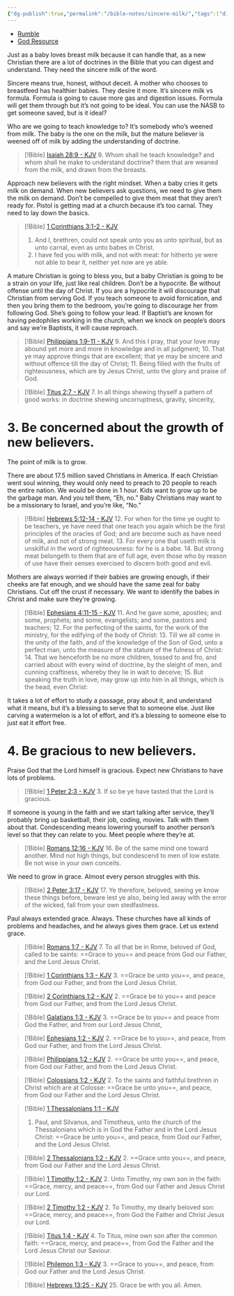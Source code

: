 ```yaml
---
{"dg-publish":true,"permalink":"/bible-notes/sincere-milk/","tags":["discipleship"],"created":"May 14, 2023, 5:37 PM"}
---
```



- [Rumble](https://rumble.com/v2nt62a-sincere-milk-pastor-jonathan-shelley-stedfast-baptist-church.html?start=840)
- [God Resource](https://new.godresource.com/video/kJXlAwlWd4Z)

Just as a baby loves breast milk because it can handle that, as a new Christian there are a lot of doctrines in the Bible that you can digest and understand. They need the sincere milk of the word.

Sincere means true, honest, without deceit. A mother who chooses to breastfeed has healthier babies. They desire it more. It’s sincere milk vs formula. Formula is going to cause more gas and digestion issues. Formula will get them through but it’s not going to be ideal. You can use the NASB to get someone saved, but is it ideal?

Who are we going to teach knowledge to? It’s somebody who’s weened from milk. The baby is the one on the milk, but the mature believer is weened off of milk by adding the understanding of doctrine. 
> [!Bible] [Isaiah 28:9 - KJV](https://bible-api.com/Isaiah+28:9?translation=kjv)
> 9. Whom shall he teach knowledge? and whom shall he make to understand doctrine?
them that are weaned from the milk,
and drawn from the breasts.


Approach new believers with the right mindset. When a baby cries it gets milk on demand. When new believers ask questions, we need to give them the milk on demand. Don’t be compelled to give them meat that they aren’t ready for. Pistol is getting mad at a church because it’s too carnal. They need to lay down the basics. 
> [!Bible] [1 Corinthians 3:1-2 - KJV](https://bible-api.com/1Corinthians+3:1-2?translation=kjv)
> 1. And I, brethren, could not speak unto you as unto spiritual, but as unto carnal,
even as unto babes in Christ.
> 2. I have fed you with milk, and not with meat: for hitherto ye were not able
to bear it, neither yet now are ye able.


A mature Christian is going to bless you, but a baby Christian is going to be a strain on your life, just like real children. Don’t be a hypocrite. Be without offense until the day of Christ. If you are a hypocrite it will discourage that Christian from serving God. If you teach someone to avoid fornication, and then you bring them to the bedroom, you’re going to discourage her from following God. She’s going to follow your lead. If Baptist’s are known for having pedophiles working in the church, when we knock on people’s doors and say we’re Baptists, it will cause reproach.
> [!Bible] [Philippians 1:9-11 - KJV](https://bible-api.com/Philippians+1:9-11?translation=kjv)
> 9. And this I pray, that your love may abound yet more and more in knowledge and in all judgment;
> 10. That ye may approve things that are excellent; that ye may be sincere and without offence till the day of Christ;
> 11. Being filled with the fruits of righteousness, which are by Jesus Christ, unto the glory and praise of God.


> [!Bible] [Titus 2:7 - KJV](https://bible-api.com/Titus+2:7?translation=kjv)
> 7. In all things shewing thyself a pattern of good works: in doctrine shewing uncorruptness, gravity, sincerity,


# 3. Be concerned about the growth of new believers.

The point of milk is to grow.

There are about 17.5 million saved Christians in America. If each Christian went soul winning, they would only need to preach to 20 people to reach the entire nation. We would be done in 1 hour. Kids want to grow up to be the garbage man. And you tell them, “Eh, no.” Baby Christians may want to be a missionary to Israel, and you’re like, “No.”
> [!Bible] [Hebrews 5:12-14 - KJV](https://bible-api.com/Hebrews+5:12-14?translation=kjv)
> 12. For when for the time ye ought to be teachers, ye have need that one teach you again which be the first principles of the oracles of God; and are become such as have need of milk, and not of strong meat.
> 13. For every one that useth milk is unskilful in the word of righteousness: for he is a babe.
> 14. But strong meat belongeth to them that are of full age, even  those who by reason of use have their senses exercised to discern both good and evil.


Mothers are always worried if their babies are growing enough, if their cheeks are fat enough, and we should have the same zeal for baby Christians. Cut off the crust if necessary. We want to identify the babes in Christ and make sure they’re growing.
> [!Bible] [Ephesians 4:11-15 - KJV](https://bible-api.com/Ephesians+4:11-15?translation=kjv)
> 11. And he gave some, apostles; and some, prophets; and some, evangelists; and some, pastors and teachers;
> 12. For the perfecting of the saints, for the work of the ministry, for the edifying of the body of Christ:
> 13. Till we all come in the unity of the faith, and of the knowledge of the Son of God, unto a perfect man, unto the measure of the stature of the fulness of Christ:
> 14. That we henceforth be no more children, tossed to and fro, and carried about with every wind of doctrine, by the sleight of men, and  cunning craftiness, whereby they lie in wait to deceive;
> 15. But speaking the truth in love, may grow up into him in all things, which is the head, even Christ:


It takes a lot of effort to study a passage, pray about it, and understand what it means, but it’s a blessing to serve that to someone else. Just like carving a watermelon is a lot of effort, and it’s a blessing to someone else to just eat it effort free.

# 4. Be gracious to new believers.

Praise God that the Lord himself is gracious. Expect new Christians to have lots of problems. 
> [!Bible] [1 Peter 2:3 - KJV](https://bible-api.com/1Peter+2:3?translation=kjv)
> 3. If so be ye have tasted that the Lord is gracious.


If someone is young in the faith and we start talking after service, they’ll probably bring up basketball, their job, coding, movies. Talk with them about that. Condescending means lowering yourself to another person’s level so that they can relate to you. Meet people where they’re at.
> [!Bible] [Romans 12:16 - KJV](https://bible-api.com/Romans+12:16?translation=kjv)
> 16. Be of the same mind one toward another. Mind not high things, but condescend to men of low estate. Be not wise in your own conceits.


We need to grow in grace. Almost every person struggles with this. 
> [!Bible] [2 Peter 3:17 - KJV](https://bible-api.com/2Peter+3:17?translation=kjv)
> 17. Ye therefore, beloved, seeing ye know
these things before, beware lest ye also, being led away with the error of the wicked, fall from your own stedfastness.


Paul always extended grace. Always. These churches have all kinds of problems and headaches, and he always gives them grace. Let us extend grace. 


> [!Bible] [Romans 1:7 - KJV](https://bible-api.com/romans+1:7?translation=kjv)
> 7. To all that be in Rome, beloved of God, called to be saints: ==Grace to you== and peace from God our Father, and the Lord Jesus Christ.

> [!Bible] [1 Corinthians 1:3 - KJV](https://bible-api.com/1Corinthians+1:3?translation=kjv)
> 3. ==Grace be unto you==, and peace, from God our Father, and from the Lord Jesus Christ.

> [!Bible] [2 Corinthians 1:2 - KJV](https://bible-api.com/2Corinthians+1:2?translation=kjv)
> 2. ==Grace be to you== and peace from God our Father, and from the Lord Jesus Christ.

> [!Bible] [Galatians 1:3 - KJV](https://bible-api.com/Galatians+1:3?translation=kjv)
> 3. ==Grace be to you== and peace from God the Father, and from our Lord Jesus Christ,

> [!Bible] [Ephesians 1:2 - KJV](https://bible-api.com/Ephesians+1:2?translation=kjv)
> 2. ==Grace be to you==, and peace, from God our Father, and from the Lord Jesus Christ.

> [!Bible] [Philippians 1:2 - KJV](https://bible-api.com/Philippians+1:2?translation=kjv)
> 2. ==Grace be unto you==, and peace, from God our Father, and from the Lord Jesus Christ.

> [!Bible] [Colossians 1:2 - KJV](https://bible-api.com/Colossians+1:2?translation=kjv)
> 2. To the saints and faithful brethren in Christ which are at Colosse: ==Grace be unto you==, and peace, from God our Father and the Lord Jesus Christ.

> [!Bible] [1 Thessalonians 1:1 - KJV](https://bible-api.com/1Thessalonians+1:1?translation=kjv)
> 1. Paul, and Silvanus, and Timotheus, unto the church of the Thessalonians which is in God the Father and in the Lord Jesus Christ: ==Grace be unto you==, and peace, from God our Father, and the Lord Jesus Christ.

> [!Bible] [2 Thessalonians 1:2 - KJV](https://bible-api.com/2Thessalonians+1:2?translation=kjv)
> 2. ==Grace unto you==, and peace, from God our Father and the Lord Jesus Christ.

> [!Bible] [1 Timothy 1:2 - KJV](https://bible-api.com/1Timothy+1:2?translation=kjv)
> 2. Unto Timothy, my own son in the faith: ==Grace, mercy, and peace==, from God our Father and Jesus Christ our Lord.

> [!Bible] [2 Timothy 1:2 - KJV](https://bible-api.com/2Timothy+1:2?translation=kjv)
> 2. To Timothy, my dearly beloved son: ==Grace, mercy,
and peace==, from God the Father and Christ Jesus our Lord.

> [!Bible] [Titus 1:4 - KJV](https://bible-api.com/Titus+1:4?translation=kjv)
> 4. To Titus, mine own son after the common faith: ==Grace, mercy, and peace==, from God the Father and the Lord Jesus Christ our Saviour.

> [!Bible] [Philemon 1:3 - KJV](https://bible-api.com/Philemon+1:3?translation=kjv)
> 3. ==Grace to you==, and peace, from God our Father and the Lord Jesus Christ.

> [!Bible] [Hebrews 13:25 - KJV](https://bible-api.com/Hebrews+13:25?translation=kjv)
> 25. Grace be with you all. Amen.

